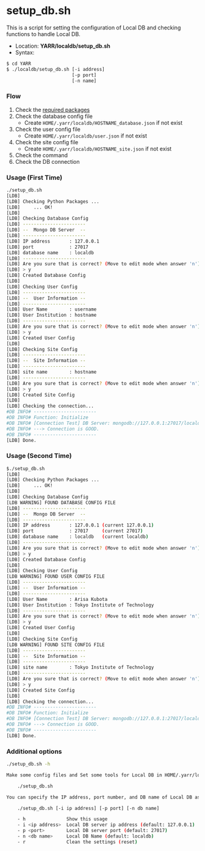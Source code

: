 # setup_db.sh

This is a script for setting the configuration of Local DB and checking functions to handle Local DB.

- Location: **YARR/localdb/setup_db.sh**
- Syntax:

```bash
$ cd YARR
$ ./localdb/setup_db.sh [-i address]
                        [-p port]
                        [-n name]
```

### Flow

1. Check the [required packages](requirements-list.md)
2. Check the database config file
    - Create `HOME/.yarr/localdb/HOSTNAME_database.json` if not exist
3. Check the user config file
    - Create `HOME/.yarr/localdb/user.json` if not exist
4. Check the site config file
    - Create `HOME/.yarr/localdb/HOSTNAME_site.json` if not exist
5. Check the command
6. Check the DB connection

### Usage (First Time)

```bash
./setup_db.sh
[LDB]
[LDB] Checking Python Packages ...
[LDB]     ... OK!
[LDB]
[LDB] Checking Database Config
[LDB] -----------------------
[LDB] --  Mongo DB Server  --
[LDB] -----------------------
[LDB] IP address       : 127.0.0.1
[LDB] port             : 27017
[LDB] database name    : localdb
[LDB] -----------------------
[LDB] Are you sure that is correct? (Move to edit mode when answer 'n') [y/n/exit]
[LDB] > y
[LDB] Created Database Config
[LDB]
[LDB] Checking User Config
[LDB] -----------------------
[LDB] --  User Information --
[LDB] -----------------------
[LDB] User Name        : username
[LDB] User Institution : hostname
[LDB] -----------------------
[LDB] Are you sure that is correct? (Move to edit mode when answer 'n') [y/n/exit]
[LDB] > y
[LDB] Created User Config
[LDB]
[LDB] Checking Site Config
[LDB] -----------------------
[LDB] --  Site Information --
[LDB] -----------------------
[LDB] site name        : hostname
[LDB] -----------------------
[LDB] Are you sure that is correct? (Move to edit mode when answer 'n') [y/n/exit]
[LDB] > y
[LDB] Created Site Config
[LDB]
[LDB] Checking the connection...
#DB INFO# -----------------------
#DB INFO# Function: Initialize
#DB INFO# [Connection Test] DB Server: mongodb://127.0.0.1:27017/localdb
#DB INFO# ---> Connection is GOOD.
#DB INFO# -----------------------
[LDB] Done.
```

### Usage (Second Time)

```bash
$./setup_db.sh
[LDB]
[LDB] Checking Python Packages ...
[LDB]     ... OK!
[LDB]
[LDB] Checking Database Config
[LDB WARNING] FOUND DATABASE CONFIG FILE
[LDB] -----------------------
[LDB] --  Mongo DB Server  --
[LDB] -----------------------
[LDB] IP address       : 127.0.0.1 (current 127.0.0.1)
[LDB] port             : 27017     (current 27017)
[LDB] database name    : localdb   (current localdb)
[LDB] -----------------------
[LDB] Are you sure that is correct? (Move to edit mode when answer 'n') [y/n/exit]
[LDB] > y
[LDB] Created Database Config
[LDB]
[LDB] Checking User Config
[LDB WARNING] FOUND USER CONFIG FILE
[LDB] -----------------------
[LDB] --  User Information --
[LDB] -----------------------
[LDB] User Name        : Arisa Kubota
[LDB] User Institution : Tokyo Institute of Technology
[LDB] -----------------------
[LDB] Are you sure that is correct? (Move to edit mode when answer 'n') [y/n/exit]
[LDB] > y
[LDB] Created User Config
[LDB]
[LDB] Checking Site Config
[LDB WARNING] FOUND SITE CONFIG FILE
[LDB] -----------------------
[LDB] --  Site Information --
[LDB] -----------------------
[LDB] site name        : Tokyo Institute of Technology
[LDB] -----------------------
[LDB] Are you sure that is correct? (Move to edit mode when answer 'n') [y/n/exit]
[LDB] > y
[LDB] Created Site Config
[LDB]
[LDB] Checking the connection...
#DB INFO# -----------------------
#DB INFO# Function: Initialize
#DB INFO# [Connection Test] DB Server: mongodb://127.0.0.1:27017/localdb
#DB INFO# ---> Connection is GOOD.
#DB INFO# -----------------------
[LDB] Done.
```

### Additional options

```bash
./setup_db.sh -h

Make some config files and Set some tools for Local DB in HOME/.yarr/localdb by:

    ./setup_db.sh

You can specify the IP address, port number, and DB name of Local DB as following:

    ./setup_db.sh [-i ip address] [-p port] [-n db name]

    - h               Show this usage
    - i <ip address>  Local DB server ip address (default: 127.0.0.1)
    - p <port>        Local DB server port (default: 27017)
    - n <db name>     Local DB Name (default: localdb)
    - r               Clean the settings (reset)
```
